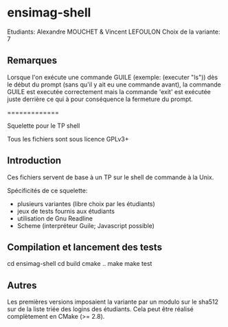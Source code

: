 ensimag-shell
=============
Etudiants: Alexandre MOUCHET & Vincent LEFOULON
Choix de la variante: 7

Remarques
----------

Lorsque l'on exécute une commande GUILE (exemple: (executer "ls")) dès le début
du prompt (sans qu'il y ait eu une commande avant), la commande GUILE
est executée correctement mais la commande 'exit' est exécutée juste derrière
ce qui à pour conséquence la fermeture du prompt.

=============

Squelette pour le TP shell

Tous les fichiers sont sous licence GPLv3+

Introduction
----------

Ces fichiers servent de base à un TP sur le shell de commande à la Unix.

Spécificités de ce squelette:
- plusieurs variantes (libre choix par les étudiants)
- jeux de tests fournis aux étudiants
- utilisation de Gnu Readline
- Scheme (interpréteur Guile; Javascript possible)

Compilation et lancement des tests
----------

cd ensimag-shell
cd build
cmake ..
make
make test

Autres
------

Les premières versions imposaient la variante par un modulo sur le
sha512 sur de la liste triée des logins des étudiants. Cela peut être
réalisé complètement en CMake (>= 2.8).
